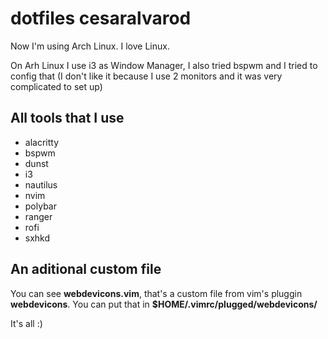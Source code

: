# dotfiles cesaralvarod

Now I'm using Arch Linux. I love Linux.

On Arh Linux I use i3 as Window Manager, I also tried bspwm and I tried to config that (I don't like it because I use 2 monitors and it was very complicated to set up)

## All tools that I use

- alacritty
- bspwm
- dunst
- i3
- nautilus
- nvim
- polybar
- ranger
- rofi
- sxhkd

## An aditional custom file

You can see **webdevicons.vim**, that's a custom file from vim's pluggin **webdevicons**. You can put that in **$HOME/.vimrc/plugged/webdevicons/**

It's all :)
